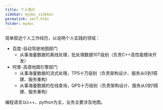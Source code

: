 ```yaml
---
title: 个人简介
sidebar: mydoc_sidebar
permalink: self.html
folder: mydoc
---
```


简单叙述个人工作经历，以说明个人实践的领域：

- 百度-自动驾驶地图部门
   - 从事海量数据的离线处理，批处理数据10T级别（负责C++高性能模块开发）
- 阿里-高德地图引擎部门
   - 从事海量数据的流式处理，TPS十万级别（负责架构设计、服务从0到1搭建、服务重构）
   - 从事海量数据的在线查询，QPS十万级别（负责架构设计、服务从0到1搭建、服务重构）

编程语言以c++、python为主，业务主要涉及地图。
